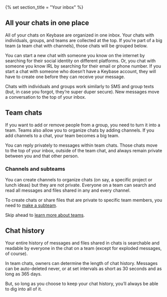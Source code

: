 {% set section_title = "Your inbox" %}
## All your chats in one place
All of your chats on Keybase are organized in one inbox. Your chats with individuals, groups, and teams are collected at the top. If you’re part of a big team (a team chat with channels), those chats will be grouped below.  

You can start a new chat with someone you know on the internet by searching for their social identity on different platforms. Or, you chat with someone you know IRL by searching for their email or phone number. If you start a chat with someone who doesn’t have a Keybase account, they will have to create one before they can receive your message.

Chats with individuals and groups work similarly to SMS and group texts (but, in case you forgot, they’re super duper secure). New messages move a conversation to the top of your inbox.   

## Team chats
If you want to add or remove people from a group, you need to turn it into a team. Teams also allow you to organize chats by adding channels. If you add channels to a chat, your team becomes a big team.

You can reply privately to messages within team chats. Those chats move to the top of your inbox, outside of the team chat, and always remain private between you and that other person.

### Channels and subteams
You can create channels to organize chats (on say, a specific project or lunch ideas) but they are not private. Everyone on a team can search and read all messages and files shared in any and every channel. 

To create chats or share files that are private to specific team members, you need to [make a subteam](/teams#subteams). 

Skip ahead to [learn more about teams](/teams).
 
## Chat history
Your entire history of messages and files shared in chats is searchable and readable by everyone in the chat on a team (except for exploded messages, of course). 
 
In team chats, owners can determine the length of chat history. Messages can be auto-deleted never, or at set intervals as short as 30 seconds and as long as 365 days. 
 
But, so long as you choose to keep your chat history, you’ll always be able to dig into all of it. 

